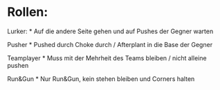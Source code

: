 # Rollen:

Lurker:
    *   Auf die andere Seite gehen und auf Pushes der Gegner warten

Pusher
    *   Pushed durch Choke durch / Afterplant in die Base der Gegner

Teamplayer
    *   Muss mit der Mehrheit des Teams bleiben / nicht alleine pushen

Run&Gun
    *   Nur Run&Gun, kein stehen bleiben und Corners halten
